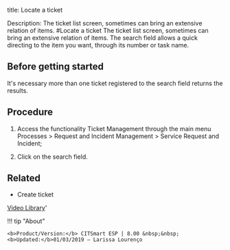 title: Locate a ticket

Description: The ticket list screen, sometimes can bring an extensive relation of items.
#Locate a ticket
The ticket list screen, sometimes can bring an extensive relation of items. The search field allows a quick directing to the item you want, through its number or task name.

Before getting started
--------------------------

It's necessary more than one ticket registered to the search field returns the
results.

Procedure
-------------

1.  Access the functionality Ticket Management through the main menu Processes
    \> Request and Incident Management \> Service Request and Incident;

2.  Click on the search field.

Related
-----------

-   Create ticket

<i class='fa fa-youtube-play  fa-2x' style='color:#97ce17;vertical-align: middle;'> </i> [Video Library](https://www.youtube.com/playlist?list=PLB5qK2uzf2RNrJnhiXj3dbmgsm9-quhfz)'

!!! tip "About"

    <b>Product/Version:</b> CITSmart ESP | 8.00 &nbsp;&nbsp;
    <b>Updated:</b>01/03/2019 – Larissa Lourenço


